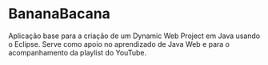 # BananaBacana
Aplicação base para a criação de um Dynamic Web Project em Java usando o Eclipse. Serve como apoio no aprendizado de Java Web e para o acompanhamento da playlist do YouTube.
